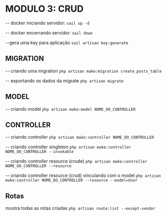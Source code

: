 # MODULO 3: CRUD

-- docker iniciando servidor:
`sail up -d`

-- docker encerrando servidor:
`sail down`

--gera uma key para aplicação
`sail artisan key:generate`


## MIGRATION
-- criando uma migration 
`php artisan make:migration create_posts_table`

-- exportando os dados da migrate
`php artisan migrate`

## MODEL

-- criando model
`php artisan make:model NOME_DO_CONTROLLER`


## CONTROLLER

-- criando controller
`php artisan make:controller NOME_DO_CONTROLLER`

-- criando controller singleton
`php artisan make:controller NOME_DO_CONTROLLER --invokable`

-- criando controller resource (crude)
`php artisan make:controller NOME_DO_CONTROLLER --resource`

-- criando controller resource (crud) vinculando com o model
`php artisan make:controller NOME_DO_CONTROLLER --resource --model=User`

## Rotas

mostra todas as rotas criadas
`php artisan route:list --except-vendor`